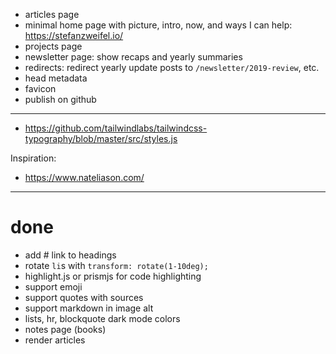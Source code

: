 - articles page
- minimal home page with picture, intro, now, and ways I can help: https://stefanzweifel.io/
- projects page
- newsletter page: show recaps and yearly summaries
- redirects: redirect yearly update posts to `/newsletter/2019-review`, etc.
- head metadata
- favicon
- publish on github

---

- https://github.com/tailwindlabs/tailwindcss-typography/blob/master/src/styles.js

Inspiration:

- https://www.nateliason.com/

---

# done

- add # link to headings
- rotate `li`s with `transform: rotate(1-10deg);`
- highlight.js or prismjs for code highlighting
- support emoji
- support quotes with sources
- support markdown in image alt
- lists, hr, blockquote dark mode colors
- notes page (books)
- render articles
